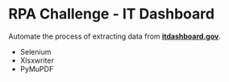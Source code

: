# RPA Challenge - IT Dashboard
Automate the process of extracting data from [**itdashboard.gov**](http://itdashboard.gov/).

- Selenium
- Xlsxwriter
- PyMuPDF

